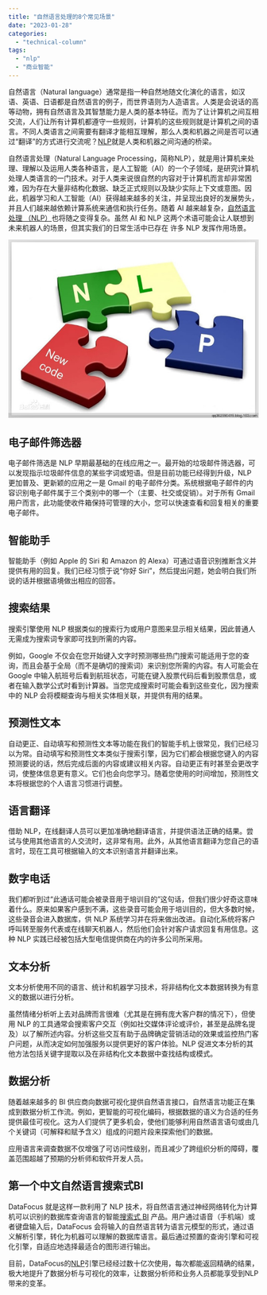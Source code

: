 ```yaml
---
title: "自然语言处理的8个常见场景"
date: "2023-01-28"
categories: 
  - "technical-column"
tags: 
  - "nlp"
  - "商业智能"
---
```


自然语言（Natural language）通常是指一种自然地随文化演化的语言，如汉语、英语、日语都是自然语言的例子，而世界语则为人造语言。人类是会说话的高等动物，拥有自然语言及其智慧能力是人类的基本特征。而为了让计算机之间互相交流，人们让所有计算机都遵守一些规则，计算机的这些规则就是计算机之间的语言。不同人类语言之间需要有翻译才能相互理解，那么人类和机器之间是否可以通过“翻译”的方式进行交流呢？[NLP](https://www.datafocus.ai)就是人类和机器之间沟通的桥梁。

自然语言处理（Natural Language Processing，简称NLP），就是用计算机来处理、理解以及运用人类各种语言，是人工智能（AI）的一个子领域，是研究计算机处理人类语言的一门技术。对于人类来说很自然的内容对于计算机而言却非常困难，因为存在大量非结构化数据、缺乏正式规则以及缺少实际上下文或意图。因此，机器学习和人工智能（AI）获得越来越多的关注，并呈现出良好的发展势头，并且人们越来越依赖计算系统来通信和执行任务。随着 AI 越来越复杂，[自然语言处理 （NLP）](https://www.datafocus.ai)也将随之变得复杂。虽然 AI 和 NLP 这两个术语可能会让人联想到未来机器人的场景，但其实我们的日常生活中已存在 许多 NLP 发挥作用场景。

![IMG_257](images/1674869726-img_257.jpeg)

## 电子邮件筛选器

电子邮件筛选是 NLP 早期最基础的在线应用之一。最开始的垃圾邮件筛选器，可以发现指示垃圾邮件信息的某些字词或短语。但是目前功能已经得到升级，NLP 更加普及、更新颖的应用之一是 Gmail 的电子邮件分类。系统根据电子邮件的内容识别电子邮件属于三个类别中的哪一个（主要、社交或促销）。对于所有 Gmail 用户而言，此功能使收件箱保持可管理的大小，您可以快速查看和回复相关的重要电子邮件。

## 智能助手

智能助手（例如 Apple 的 Siri 和 Amazon 的 Alexa）可通过语音识别推断含义并提供有用的回复。我们已经习惯于说“你好 Siri”，然后提出问题，她会明白我们所说的话并根据语境做出相应的回答。

## 搜索结果

搜索引擎使用 NLP 根据类似的搜索行为或用户意图来显示相关结果，因此普通人无需成为搜索词专家即可找到所需的内容。

例如，Google 不仅会在您开始键入文字时预测哪些热门搜索可能适用于您的查询，而且会基于全局（而不是确切的搜索词）来识别您所需的内容。有人可能会在 Google 中输入航班号后看到航班状态，可能在键入股票代码后看到股票信息，或者在输入数学公式时看到计算器。当您完成搜索时可能会看到这些变化，因为搜索中的 NLP 会将模糊查询与相关实体相关联，并提供有用的结果。

## 预测性文本

自动更正、自动填写和预测性文本等功能在我们的智能手机上很常见，我们已经习以为常。自动填写和预测性文本类似于搜索引擎，因为它们都会根据您键入的内容预测要说的话，然后完成后面的内容或建议相关内容。自动更正有时甚至会更改字词，使整体信息更有意义。它们也会向您学习。随着您使用的时间增加，预测性文本将根据您的个人语言习惯进行调整。

## 语言翻译

借助 NLP，在线翻译人员可以更加准确地翻译语言，并提供语法正确的结果。尝试与使用其他语言的人交流时，这非常有用。此外，从其他语言翻译为您自己的语言时，现在工具可根据输入的文本识别语言并翻译出来。

## 数字电话

我们都听到过“此通话可能会被录音用于培训目的”这句话，但我们很少好奇这意味着什么。原来如果客户感到不满，这些录音可能会用于培训目的，但大多数时候，这些录音会进入数据库，供 NLP 系统学习并在将来做出改进。自动化系统将客户呼叫转至服务代表或在线聊天机器人，然后他们会针对客户请求回复有用信息。这种 NLP 实践已经被包括大型电信提供商在内的许多公司所采用。

## 文本分析

文本分析使用不同的语言、统计和机器学习技术，将非结构化文本数据转换为有意义的数据以进行分析。

虽然情绪分析听上去对品牌而言很难（尤其是在拥有庞大客户群的情况下），但使用 NLP 的工具通常会搜索客户交互（例如社交媒体评论或评价，甚至是品牌名提及）以了解所述内容。分析这些交互有助于品牌确定营销活动的效果或监控热门客户问题，从而决定如何加强服务以提供更好的客户体验。NLP 促进文本分析的其他方法包括关键字提取以及在非结构化文本数据中查找结构或模式。

## 数据分析

随着越来越多的 BI 供应商向数据可视化提供自然语言接口，自然语言功能正在集成到数据分析工作流。例如，更智能的可视化编码，根据数据的语义为合适的任务提供最佳可视化。这为人们提供了更多机会，使他们能够利用自然语言语句或由几个关键词（可解释和赋予含义）组成的问题片段来探索他们的数据。

应用语言来调查数据不仅增强了可访问性级别，而且减少了跨组织分析的障碍，覆盖范围超越了预期的分析师和软件开发人员。

## 第一个中文自然语言搜索式BI

DataFocus 就是这样一款利用了 NLP 技术，将自然语言通过神经网络转化为计算机可以识别的数据库查询语言的智能[搜索式 BI](https://www.datafocus.ai) 产品。用户通过语音（手机端）或者键盘输入后，DataFocus 会将输入的自然语言转为语言元模型的形式，通过语义解析引擎，转化为机器可以理解的数据库语言。最后通过预置的查询引擎和可视化引擎，自适应地选择最适合的图形进行输出。

目前，DataFocus的[NLP](https://www.datafocus.ai)引擎已经经过数十亿次使用，每次都能返回精确的结果，极大地提升了数据分析与可视化的效率，让数据分析师和业务人员都能享受到NLP带来的变革。
